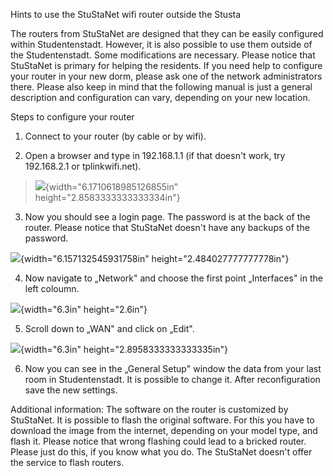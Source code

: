 Hints to use the StuStaNet wifi router outside the Stusta

The routers from StuStaNet are designed that they can be easily
configured within Studentenstadt. However, it is also possible to use
them outside of the Studentenstadt. Some modifications are necessary.
Please notice that StuStaNet is primary for helping the residents. If
you need help to configure your router in your new dorm, please ask one
of the network administrators there. Please also keep in mind that the
following manual is just a general description and configuration can
vary, depending on your new location.

Steps to configure your router

1.  Connect to your router (by cable or by wifi).

2.  Open a browser and type in 192.168.1.1 (if that doesn't work, try
    192.168.2.1 or tplinkwifi.net).

> ![](media/image1.png){width="6.1710618985126855in"
> height="2.8583333333333334in"}

3.  Now you should see a login page. The password is at the back of the
    router. Please notice that StuStaNet doesn't have any backups of the
    password.

![](media/image2.png){width="6.157132545931758in"
height="2.484027777777778in"}

4.  Now navigate to „Network" and choose the first point „Interfaces" in
    the left coloumn.

![](media/image3.jpeg){width="6.3in" height="2.6in"}

5.  Scroll down to „WAN" and click on „Edit".

![](media/image4.jpeg){width="6.3in" height="2.8958333333333335in"}

6.  Now you can see in the „General Setup" window the data from your
    last room in Studentenstadt. It is possible to change it. After
    reconfiguration save the new settings.

Additional information: The software on the router is customized by
StuStaNet. It is possible to flash the original software. For this you
have to download the image from the internet, depending on your model
type, and flash it. Please notice that wrong flashing could lead to a
bricked router. Please just do this, if you know what you do. The
StuStaNet doesn't offer the service to flash routers.
